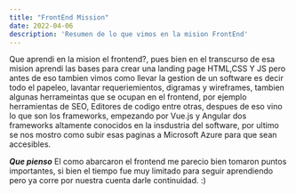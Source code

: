 ```yaml
---
title: "FrontEnd Mission"
date: 2022-04-06
description: 'Resumen de lo que vimos en la mision FrontEnd'
---
```


Que aprendi en la mision el frontend?, pues bien en el transcurso de esa mision aprendi las bases para crear una landing page HTML,CSS Y JS
pero antes de eso tambien vimos como llevar la gestion de un software es decir todo el papeleo, lavantar requeriemientos, digramas y wireframes,
tambien algunas herrameintas que se ocupan en el frontend, por ejemplo herramientas de SEO, Editores de codigo entre otras, despues de eso vino 
lo que son los frameworks, empezando por Vue.js y Angular dos frameworks altamente conocidos en la insdustria del software, por ultimo se nos mostro 
como subir esas paginas a Microsoft Azure para que sean accesibles.

***Que pienso*** El como abarcaron el frontend me parecio bien tomaron puntos importantes, si bien el tiempo fue muy limitado para seguir aprendiendo
pero ya corre por nuestra cuenta darle continuidad. :)

